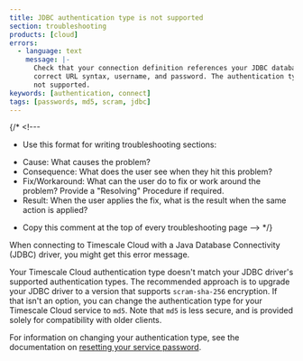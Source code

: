 ```yaml
---
title: JDBC authentication type is not supported
section: troubleshooting
products: [cloud]
errors:
  - language: text
    message: |-
      Check that your connection definition references your JDBC database with
      correct URL syntax, username, and password. The authentication type 10 is
      not supported.
keywords: [authentication, connect]
tags: [passwords, md5, scram, jdbc]
---
```


{/* <!---
* Use this format for writing troubleshooting sections:
 - Cause: What causes the problem?
 - Consequence: What does the user see when they hit this problem?
 - Fix/Workaround: What can the user do to fix or work around the problem? Provide a "Resolving" Procedure if required.
 - Result: When the user applies the fix, what is the result when the same action is applied?
* Copy this comment at the top of every troubleshooting page
--> */}

When connecting to Timescale Cloud with a Java Database Connectivity (JDBC)
driver, you might get this error message.

Your Timescale Cloud authentication type doesn't match your JDBC driver's
supported authentication types. The recommended approach is to upgrade your JDBC
driver to a version that supports `scram-sha-256` encryption. If that isn't an
option, you can change the authentication type for your Timescale Cloud service
to `md5`. Note that `md5` is less secure, and is provided solely for
compatibility with older clients.

For information on changing your authentication type, see the documentation on
[resetting your service password][password-reset].

[password-reset]: /cloud/:currentVersion:/service-operations/service-management/#reset-service-password
